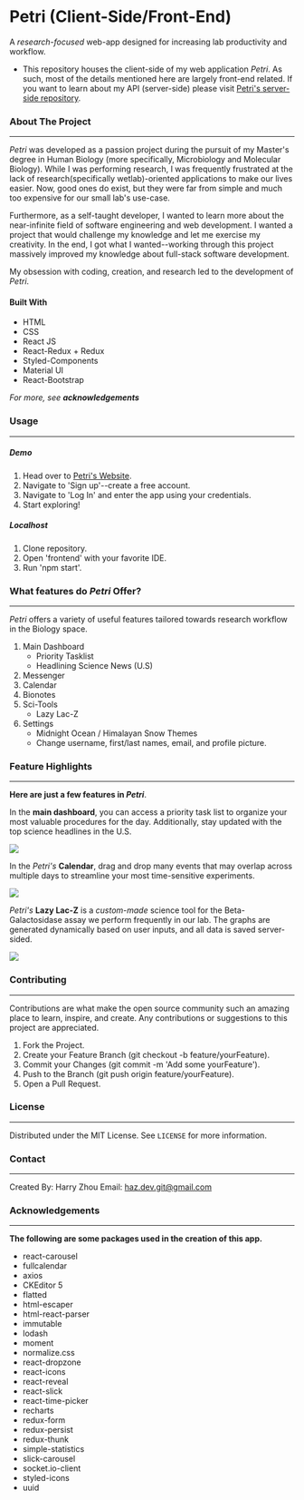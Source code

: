 
# Petri (Client-Side/Front-End)
A *research-focused* web-app designed for increasing lab productivity and workflow.

- This repository houses the client-side of my web application *Petri*. As such, most of the details mentioned here are largely front-end related. If you want to learn about my API (server-side) please visit [Petri's server-side repository](https://github.com/Haz-git/Petri_Server_Build).

### About The Project
---
*Petri* was developed as a passion project during the pursuit of my Master's degree in Human Biology (more specifically, Microbiology and Molecular Biology). While I was performing research, I was frequently frustrated at the lack of research(specifically wetlab)-oriented applications to make our lives easier. Now, good ones do exist, but they were far from simple and much too expensive for our small lab's use-case.

Furthermore, as a self-taught developer, I wanted to learn more about the near-infinite field of software engineering and web development. I wanted a project that would challenge my knowledge and let me exercise my creativity. In the end, I got what I wanted--working through this project massively improved my knowledge about full-stack software development.

My obsession with coding, creation, and research led to the development of *Petri*.

#### Built With
- HTML
- CSS
- React JS
- React-Redux + Redux
- Styled-Components
- Material UI
- React-Bootstrap

*For more, see **acknowledgements***

### Usage
---
##### Demo
1. Head over to [Petri's Website](https://petriweb.netlify.app/).
2. Navigate to 'Sign up'--create a free account.
3. Navigate to 'Log In' and enter the app using your credentials.
4. Start exploring!

##### Localhost
1. Clone repository.
2. Open 'frontend' with your favorite IDE.
3. Run 'npm start'.

### What features do *Petri* Offer?
---
*Petri* offers a variety of useful features tailored towards research workflow in the Biology space.

1. Main Dashboard
    - Priority Tasklist
    - Headlining Science News (U.S)
2. Messenger
3. Calendar
4. Bionotes
5. Sci-Tools
    - Lazy Lac-Z
6. Settings
    - Midnight Ocean / Himalayan Snow Themes
    - Change username, first/last names, email, and profile picture.

### Feature Highlights
---
**Here are just a few features in *Petri***.

In the **main dashboard**, you can access a priority task list to organize your most valuable procedures for the day. Additionally, stay updated with the top science headlines in the U.S.

![](https://media.giphy.com/media/UO7AIpOYuOYActYYME/giphy.gif)

In the *Petri's* **Calendar**, drag and drop many events that may overlap across multiple days to streamline your most time-sensitive experiments.

![](https://media.giphy.com/media/H7z9hca7pKiHaaVq0E/giphy.gif)

*Petri's* **Lazy Lac-Z** is a *custom-made* science tool for the Beta-Galactosidase assay we perform frequently in our lab. The graphs are generated dynamically based on user inputs, and all data is saved server-sided.

![](https://media.giphy.com/media/INCuZNmEmsGDfKIscA/giphy.gif)

    
### Contributing
---
Contributions are what make the open source community such an amazing place to learn, inspire, and create. Any contributions or suggestions to this project are appreciated.

1. Fork the Project.
2. Create your Feature Branch (git checkout -b feature/yourFeature).
3. Commit your Changes (git commit -m 'Add some yourFeature').
4. Push to the Branch (git push origin feature/yourFeature).
5. Open a Pull Request.

### License
---
Distributed under the MIT License. See ```LICENSE``` for more information.

### Contact
---
Created By: Harry Zhou
Email: haz.dev.git@gmail.com

### Acknowledgements
---
**The following are some packages used in the creation of this app.**
- react-carousel
- fullcalendar
- axios
- CKEditor 5
- flatted
- html-escaper
- html-react-parser
- immutable
- lodash
- moment
- normalize.css
- react-dropzone
- react-icons
- react-reveal
- react-slick
- react-time-picker
- recharts
- redux-form
- redux-persist
- redux-thunk
- simple-statistics
- slick-carousel
- socket.io-client
- styled-icons
- uuid


